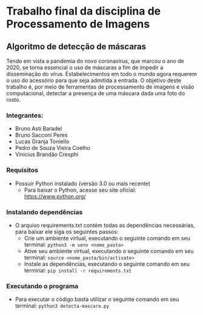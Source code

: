 # Trabalho final da disciplina de Processamento de Imagens

## Algoritmo de detecção de máscaras

Tendo em vista a pandemia do novo coronavírus, que marcou o ano de 2020, se torna essencial o uso de máscaras a fim de impedir a disseminação do vírus.
Estabelecimentos em todo o mundo agora requerem o uso do acessório para que seja admitida a entrada. 
O objetivo deste trabalho é, por meio de ferramentas de processamento de imagens e visão computacional, detectar a presença de uma máscara dada uma foto do rosto.

### Integrantes:
- Bruno Asti Baradel
- Bruno Sacconi Peres
- Lucas Granja Toniello
- Pedro de Souza Vieira Coelho
- Vinicius Brandão Cresphi

### Requisitos

- Possuir Python instalado (versão 3.0 ou mais recente)
  - Para baixar o Python, acesse seu site oficial: https://www.python.org/

### Instalando dependências

- O arquivo requirements.txt contém todas as dependências necessárias, para baixar ele siga os seguintes passos:
  - Crie um ambiente virtual, executando o seguinte comando em seu terminal:
    ``` python3 -m venv <nome_pasta> ```
  - Ative seu ambiente virtual, executando o seguinte comando em seu terminal: 
    ``` source <nome_pasta/bin/activate> ```
  - Instale as dependências, executando o seguinte comando em seu terminal: 
    ``` pip install -r requirements.txt ```
  
### Executando o programa

- Para executar o código basta utilizar o seguinte comando em seu terminal:
  ``` python3 detecta-mascara.py ```
